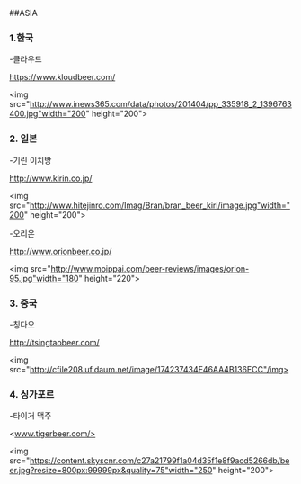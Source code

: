 ##ASIA
### 1.한국
-클라우드

<https://www.kloudbeer.com/>

<img src="http://www.inews365.com/data/photos/201404/pp_335918_2_1396763400.jpg"width="200" height="200">
</img>

### 2. 일본
-기린 이치방

<http://www.kirin.co.jp/>

<img src="http://www.hitejinro.com/Imag/Bran/bran_beer_kiri/image.jpg"width="200" height="200">
</img>

-오리온

<http://www.orionbeer.co.jp/>

<img src="http://www.moippai.com/beer-reviews/images/orion-95.jpg"width="180" height="220"></img>

### 3. 중국
-칭다오

<http://tsingtaobeer.com/>

<img src="http://cfile208.uf.daum.net/image/174237434E46AA4B136ECC"/img>

### 4. 싱가포르
-타이거 맥주

<www.tigerbeer.com/>

<img src="https://content.skyscnr.com/c27a21799f1a04d35f1e8f9acd5266db/beer.jpg?resize=800px:99999px&quality=75"width="250" height="200"></img>

